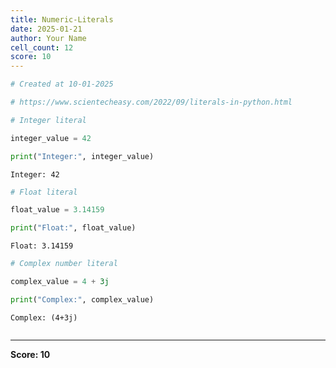 ```yaml
---
title: Numeric-Literals
date: 2025-01-21
author: Your Name
cell_count: 12
score: 10
---
```


```python
# Created at 10-01-2025
```


```python
# https://www.scientecheasy.com/2022/09/literals-in-python.html
```


```python
# Integer literal
```


```python
integer_value = 42
```


```python
print("Integer:", integer_value)
```

    Integer: 42



```python
# Float literal
```


```python
float_value = 3.14159
```


```python
print("Float:", float_value)
```

    Float: 3.14159



```python
# Complex number literal
```


```python
complex_value = 4 + 3j
```


```python
print("Complex:", complex_value)
```

    Complex: (4+3j)



```python

```


---
**Score: 10**
